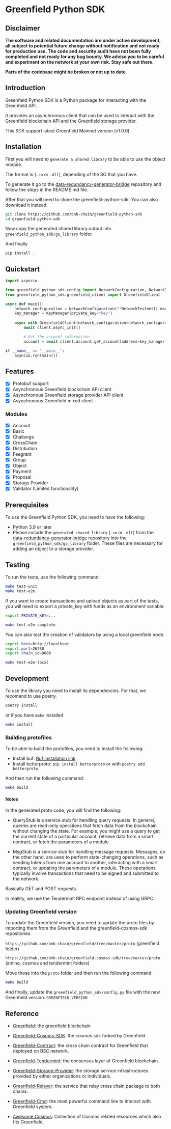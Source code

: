 # Greenfield Python SDK

## Disclaimer
**The software and related documentation are under active development, all subject to potential future change without
notification and not ready for production use. The code and security audit have not been fully completed and not ready
for any bug bounty. We advise you to be careful and experiment on the network at your own risk. Stay safe out there.**

**Parts of the codebase might be broken or not up to date**

## Introduction

Greenfield Python SDK is a Python package for interacting with the Greenfield API. 

It provides an asynchronous client that can be used to interact with the Greenfield blockchain API and the Greenfield storage provider.

This SDK support latest Greenfield Mainnet version (v1.0.0).

## Installation

First you will need to `generate a shared library` to be able to use the object module.

The format is (`.so` or `.dll`), depending of the SO that you have.

To generate it go to the [data-redundancy-generator-bridge](https://github.com/bnb-chain/data-redundancy-generator-bridge) repository and follow the steps in the README.md file.


After that you will need to clone the greenfield-python-sdk. You can also download it instead.

```bash
git clone https://github.com/bnb-chain/greenfield-python-sdk
cd greenfield-python-sdk
```

Now copy the generated shared library output into `greenfield_python_sdk/go_library` folder. 

And finally 
    
```bash
pip install .
```


## Quickstart
```python
import asyncio

from greenfield_python_sdk.config import NetworkConfiguration, NetworkTestnet, KeyManager
from greenfield_python_sdk.greenfield_client import GreenfieldClient

async def main():
    network_configuration = NetworkConfiguration(**NetworkTestnet().model_dump())
    key_manager = KeyManager(private_key="key")
    
    async with GreenfieldClient(network_configuration=network_configuration, key_manager=key_manager) as client:
        await client.async_init()

        # Get the account information
        account = await client.account.get_account(address=key_manager.address)

if __name__ == "__main__":
    asyncio.run(main())
```

## Features

- [x] Protobuf support
- [x] Asynchronous Greenfield blockchain API client
- [x] Asynchronous Greenfield storage provider API client
- [x] Asynchronous Greenfield mixed client

### Modules

- [x] Account
- [x] Basic
- [x] Challenge
- [x] CrossChain
- [x] Distribution
- [x] Feegrant
- [x] Group
- [x] Object
- [x] Payment
- [x] Proposal
- [x] Storage Provider
- [x] Validator (Limited functionality)

## Prerequisites

To use the Greenfield Python SDK, you need to have the following:

- Python 3.9 or later
- Please include the `generated shared library` (`.so` or `.dll`) from the [data-redundancy-generator-bridge](https://github.com/bnb-chain/data-redundancy-generator-bridge) repository into the `greenfield_python_sdk/go_library` folder. These files are necessary for adding an object to a storage provider.


## Testing

To run the tests, use the following command:

```bash
make test-unit
make test-e2e
```

If you want to create transactions and upload objects as part of the tests, you will need to export a private_key with funds as an environment variable:

```bash
export PRIVATE_KEY=...
```


```bash
make test-e2e-complete
```

You can also test the creation of validators by using a local greenfield node.

```bash
export host=http://localhost
export port=26750
export chain_id=9000

make test-e2e-local
```

## Development

To use the library you need to install its dependencies.
For that, we recomend to use poetry.

```bash
poetry install
```

or if you have `make` installed

```bash
make install
```

### Building protofiles

To be able to build the protofiles, you need to install the following:

- Install buf: [Buf installation link](https://buf.build/docs/installation)
- Install betterproto: `pip install betterproto` or with `poetry add betterproto`

And then run the following command:

```bash
make build
```

#### Notes

In the generated proto code, you will find the following:

- QueryStub is a service stub for handling query requests. In general, queries are read-only operations that fetch data from the blockchain without changing the state. For example, you might use a query to get the current state of a particular account, retrieve data from a smart contract, or fetch the parameters of a module.

- MsgStub is a service stub for handling message requests. Messages, on the other hand, are used to perform state-changing operations, such as sending tokens from one account to another, interacting with a smart contract, or updating the parameters of a module. These operations typically involve transactions that need to be signed and submitted to the network.

Basically GET and POST requests.

In reallity, we use the Tendermint RPC endpoint instead of using GRPC.

### Updating Greenfield version

To update the Greenfield version, you need to update the proto files by importing them from the Greenfield and the greenfield-cosmos-sdk repositories.

`https://github.com/bnb-chain/greenfield/tree/master/proto` (greenfield folder)

`https://github.com/bnb-chain/greenfield-cosmos-sdk/tree/master/proto` (amino, cosmos and tendermint folders)


Move those into the `proto` folder and then run the following command:

```bash
make build
```

And finally, update the `greenfield_python_sdk/config.py` file with the new Greenfield version. `GREENFIELD_VERSION`

## Reference

- [Greenfield](https://github.com/bnb-chain/greenfield): the greenfield blockchain
- [Greenfield-Cosmos-SDK](https://github.com/bnb-chain/greenfield-cosmos-sdk): the cosmos sdk forked by Greenfield
  
- [Greenfield-Contract](https://github.com/bnb-chain/greenfield-contracts): the cross chain contract for Greenfield that deployed on BSC network.
- [Greenfield-Tendermint](https://github.com/bnb-chain/greenfield-tendermint): the consensus layer of Greenfield blockchain.
- [Greenfield-Storage-Provider](https://github.com/bnb-chain/greenfield-storage-provider): the storage service infrastructures provided by either organizations or individuals.
- [Greenfield-Relayer](https://github.com/bnb-chain/greenfield-relayer): the service that relay cross chain package to both chains.
- [Greenfield-Cmd](https://github.com/bnb-chain/greenfield-cmd): the most powerful command line to interact with Greenfield system.
- [Awesome Cosmos](https://github.com/cosmos/awesome-cosmos): Collection of Cosmos related resources which also fits Greenfield.
